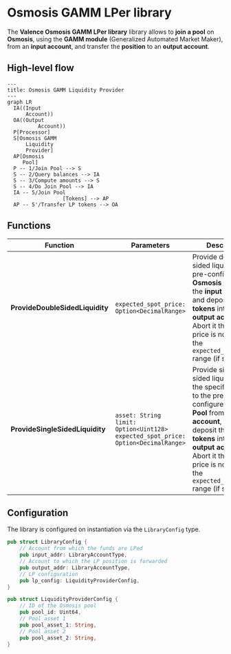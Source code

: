 # Osmosis GAMM LPer library

The **Valence Osmosis GAMM LPer library** library allows to **join a pool** on **Osmosis**, using the **GAMM module** (Generalized Automated Market Maker), from an **input account**, and transfer the **position** to an **output account**.

## High-level flow

```mermaid
---
title: Osmosis GAMM Liquidity Provider
---
graph LR
  IA((Input
      Account))
  OA((Output
          Account))
  P[Processor]
  S[Osmosis GAMM
      Liquidity
      Provider]
  AP[Osmosis
     Pool]
  P -- 1/Join Pool --> S
  S -- 2/Query balances --> IA
  S -- 3/Compute amounts --> S
  S -- 4/Do Join Pool --> IA
  IA -- 5/Join Pool
                  [Tokens] --> AP
  AP -- 5'/Transfer LP tokens --> OA

```

## Functions

| Function    | Parameters | Description |
|-------------|------------|-------------|
| **ProvideDoubleSidedLiquidity** | `expected_spot_price: Option<DecimalRange>` | Provide double-sided liquidity to the pre-configured **Osmosis Pool** from the **input account**, and deposit the **LP tokens** into the **output account**. Abort it the spot price is not within the `expected_spot_price` range (if specified). |
| **ProvideSingleSidedLiquidity** | `asset: String`<br>`limit: Option<Uint128>`<br>`expected_spot_price: Option<DecimalRange>` | Provide single-sided liquidity for the specified `asset` to the pre-configured **Osmosis Pool** from the **input account**, and deposit the **LP tokens** into the **output account**. Abort it the spot price is not within the `expected_spot_price` range (if specified). |

## Configuration

The library is configured on instantiation via the `LibraryConfig` type.

```rust
pub struct LibraryConfig {
    // Account from which the funds are LPed
    pub input_addr: LibraryAccountType,
    // Account to which the LP position is forwarded
    pub output_addr: LibraryAccountType,
    // LP configuration
    pub lp_config: LiquidityProviderConfig,
}

pub struct LiquidityProviderConfig {
    // ID of the Osmosis pool
    pub pool_id: Uint64,
    // Pool asset 1 
    pub pool_asset_1: String,
    // Pool asset 2
    pub pool_asset_2: String,
}
```

